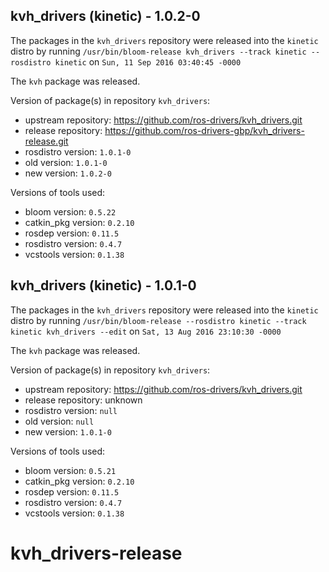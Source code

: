 ## kvh_drivers (kinetic) - 1.0.2-0

The packages in the `kvh_drivers` repository were released into the `kinetic` distro by running `/usr/bin/bloom-release kvh_drivers --track kinetic --rosdistro kinetic` on `Sun, 11 Sep 2016 03:40:45 -0000`

The `kvh` package was released.

Version of package(s) in repository `kvh_drivers`:

- upstream repository: https://github.com/ros-drivers/kvh_drivers.git
- release repository: https://github.com/ros-drivers-gbp/kvh_drivers-release.git
- rosdistro version: `1.0.1-0`
- old version: `1.0.1-0`
- new version: `1.0.2-0`

Versions of tools used:

- bloom version: `0.5.22`
- catkin_pkg version: `0.2.10`
- rosdep version: `0.11.5`
- rosdistro version: `0.4.7`
- vcstools version: `0.1.38`


## kvh_drivers (kinetic) - 1.0.1-0

The packages in the `kvh_drivers` repository were released into the `kinetic` distro by running `/usr/bin/bloom-release --rosdistro kinetic --track kinetic kvh_drivers --edit` on `Sat, 13 Aug 2016 23:10:30 -0000`

The `kvh` package was released.

Version of package(s) in repository `kvh_drivers`:

- upstream repository: https://github.com/ros-drivers/kvh_drivers.git
- release repository: unknown
- rosdistro version: `null`
- old version: `null`
- new version: `1.0.1-0`

Versions of tools used:

- bloom version: `0.5.21`
- catkin_pkg version: `0.2.10`
- rosdep version: `0.11.5`
- rosdistro version: `0.4.7`
- vcstools version: `0.1.38`


# kvh_drivers-release
